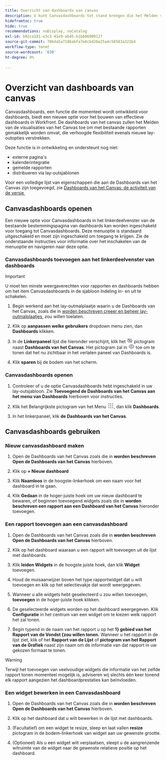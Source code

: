 ```yaml
---
title: Overzicht van dashboards van canvas
description: U kunt Canvasdashboards tot stand brengen die het Melden van de visualisaties van het Canvas met traditionele rapporten en eigenschapnieuwe lay-outopties integreren.
hidefromtoc: true
hide: true
recommendations: noDisplay, noCatalog
exl-id: b02ca181-e3c3-41e9-ab45-b1b606909127
source-git-commit: 70bda5a7186abfa7e8cbd26e25a4c58583a322b4
workflow-type: tm+mt
source-wordcount: '639'
ht-degree: 0%

---
```


# Overzicht van dashboards van canvas

<!-- This page is hidden as it is outdated, delete once full Canvas Dashboard docs are live-->
<!-- Audited: 12/2023 -->

Canvasdashboards, een functie die momenteel wordt ontwikkeld voor dashboards, biedt een nieuwe optie voor het bouwen van effectieve dashboards in Workfront. De dashboards van het canvas zullen het Melden van de visualisaties van het Canvas toe om met bestaande rapporten gemakkelijk worden omvat, die verhoogde flexibiliteit evenals nieuwe lay-outopties verstrekken.

Deze functie is in ontwikkeling en ondersteunt nog niet:
* externe pagina&#39;s
* kalenderintegratie
* gemelde rapporten
* distribueren via lay-outsjablonen

Voor een volledige lijst van eigenschappen die aan de Dashboards van het Canvas zijn toegevoegd, zie [&#x200B; Dashboards van het Canvas: de activiteit van de versie &#x200B;](/help/quicksilver/product-announcements/betas/canvas-dashboards-beta/canvas-dashboards-release-activity.md)

## Canvasdashboards openen

Een nieuwe optie voor Canvasdashboards in het linkerdeelvenster van de bestaande bestemmingspagina van dashboards kan worden ingeschakeld voor toegang tot Canvasdashboards. Deze menuoptie is standaard uitgeschakeld en moet zijn ingeschakeld om toegang te krijgen. Zie de onderstaande instructies voor informatie over het inschakelen van de menuoptie en navigeren naar deze optie.

### Canvasdashboards toevoegen aan het linkerdeelvenster van dashboards

>[!IMPORTANT]
>
>U moet ten minste weergaverechten voor rapporten en dashboards hebben om het item Canvasdashboards in de sjabloon Indeling in- en uit te schakelen.

1. Begin werkend aan het lay-outmalplaatje waarin u de Dashboards van het Canvas, zoals die in [&#x200B; worden beschreven creeer en beheer lay-outmalplaatjes &#x200B;](../../../administration-and-setup/customize-workfront/use-layout-templates/create-and-manage-layout-templates.md) zou willen toelaten.

1. Klik op **aanpassen welke gebruikers** dropdown menu zien, dan **Dashboards** klikken.

1. In de **Linkerpaneel** lijst die hieronder verschijnt, klik het ![&#x200B; secundaire nav punt van de Schrapping &#x200B;](assets/delete-secondary-nav-item.png) pictogram naast **Dashboards van het Canvas**. Het pictogram zal in ![&#x200B; veranderen voeg secundair nav punt &#x200B;](assets/add-secondary-nav-item.png) toe om te tonen dat het nu zichtbaar in het verlaten paneel van Dashboards is.

1. Klik **sparen** bij de bodem van het scherm.

### Canvasdashboards openen

1. Controleer of u de optie Canvasdashboards hebt ingeschakeld in uw lay-outsjabloon. Zie **Toevoegend de Dashboards van het Canvas aan het menu van Dashboards** hierboven voor instructies.

1. Klik het Belangrijkste pictogram van het Menu ![&#x200B; Belangrijkste pictogram van het Menu &#x200B;](assets/main-menu-icon.png), dan klik **Dashboards**.

1. In het linkerpaneel, klik **de Dashboards van het Canvas**.

## Canvasdashboards gebruiken

### Nieuw canvasdashboard maken

1. Open de Dashboards van het Canvas zoals die in **worden beschreven Open de Dashboards van het Canvas** hierboven.

1. Klik op **+ Nieuw dashboard**

1. Klik **Naamloos** in de hoogste-linkerhoek om een naam voor het dashboard in te gaan.

1. Klik **Gedaan** in de hoger-juiste hoek om uw nieuw dashboard te bewaren, of beginnen toevoegend widgets zoals die in **worden beschreven een rapport aan een Dashboard van het Canvas** hieronder toevoegen.

### Een rapport toevoegen aan een canvasdashboard

1. Open de Dashboards van het Canvas zoals die in **worden beschreven Open de Dashboards van het Canvas** hierboven.

1. Klik op het dashboard waaraan u een rapport wilt toevoegen uit de lijst met dashboards.

1. Klik **leiden Widgets** in de hoogste juiste hoek, dan klik **Widget** toevoegen.

1. Houd de muisaanwijzer boven het type rapportwidget dat u wilt toevoegen en klik op het selectievakje dat wordt weergegeven.

1. Wanneer u alle widgets hebt geselecteerd u zou willen toevoegen, **toevoegen** in de hoger-juiste hoek klikken.

1. De geselecteerde widgets worden op het dashboard weergegeven. Klik **Configuratie** in het centrum van een widget om te kiezen welk rapport het zal tonen.

1. Begin typend in de naam van het rapport u op het **1&rbrace; gebied van het Rapport van de Vondst &lbrace;zou willen tonen.** Wanneer u het rapport in de lijst ziet, klik of het **Rapport van de Lijst** of **pictogram van het Rapport van de Grafiek** naast zijn naam om de informatie van dat rapport in uw gekozen formaat te tonen.

>[!WARNING]
>
> Terwijl het toevoegen van veelvoudige widgets die informatie van het zelfde rapport tonen momenteel mogelijk is, adviseren wij slechts één keer tonend elk rapport aangezien het dashboardprestaties kan beïnvloeden.

### Een widget bewerken in een Canvasdashboard

1. Open de Dashboards van het Canvas zoals die in **worden beschreven Open de Dashboards van het Canvas** hierboven.

1. Klik op het dashboard dat u wilt bewerken in de lijst met dashboards.

1. (Facultatief) om een widget te resize, sleep en laat vallen **resize** pictogram in de bodem-linkerhoek van widget aan uw gewenste grootte.

1. (Optioneel) Als u een widget wilt verplaatsen, sleept u de aangrenzende witruimte van de widget naar de gewenste relatieve positie op het dashboard.

